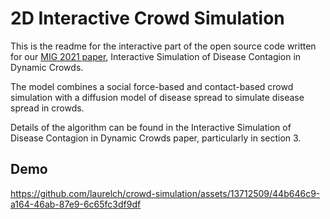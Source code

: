 # 2D Interactive Crowd Simulation

This is the readme for the interactive part of the open source code written for our [MIG 2021 paper]((https://dl.acm.org/doi/10.1145/3487983.3488298)), Interactive Simulation of Disease Contagion in Dynamic Crowds.

The model combines a social force-based and contact-based crowd simulation with a diffusion model of disease spread to simulate disease spread in crowds.

Details of the algorithm can be found in the Interactive Simulation of Disease Contagion in Dynamic Crowds paper, particularly in section 3.

## Demo

https://github.com/laurelch/crowd-simulation/assets/13712509/44b646c9-a164-46ab-87e9-6c65fc3df9df
